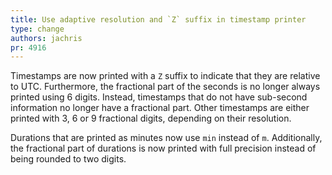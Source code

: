 ```yaml
---
title: Use adaptive resolution and `Z` suffix in timestamp printer
type: change
authors: jachris
pr: 4916
---
```


Timestamps are now printed with a `Z` suffix to indicate that they are relative
to UTC. Furthermore, the fractional part of the seconds is no longer always
printed using 6 digits. Instead, timestamps that do not have sub-second
information no longer have a fractional part. Other timestamps are either
printed with 3, 6 or 9 fractional digits, depending on their resolution.

Durations that are printed as minutes now use `min` instead of `m`.
Additionally, the fractional part of durations is now printed with full
precision instead of being rounded to two digits.
